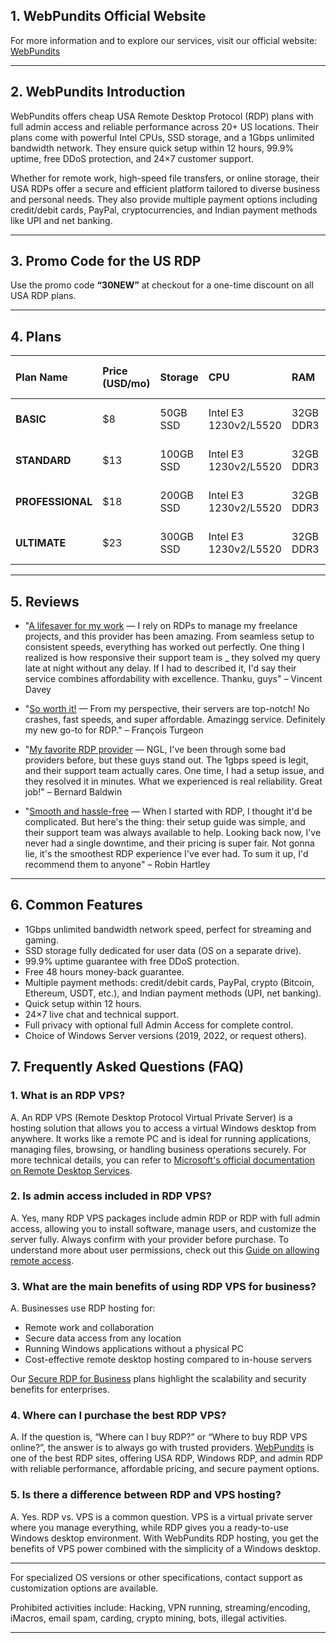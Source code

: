 ## 1. WebPundits Official Website

For more information and to explore our services, visit our official website: [WebPundits](https://webpundits.in)

***

## 2. WebPundits Introduction

WebPundits offers cheap USA Remote Desktop Protocol (RDP) plans with full admin access and reliable performance across 20+ US locations. Their plans come with powerful Intel CPUs, SSD storage, and a 1Gbps unlimited bandwidth network. They ensure quick setup within 12 hours, 99.9% uptime, free DDoS protection, and 24×7 customer support.

Whether for remote work, high-speed file transfers, or online storage, their USA RDPs offer a secure and efficient platform tailored to diverse business and personal needs. They also provide multiple payment options including credit/debit cards, PayPal, cryptocurrencies, and Indian payment methods like UPI and net banking.

***

## 3. Promo Code for the US RDP

Use the promo code **“30NEW”** at checkout for a one-time discount on all USA RDP plans.

***

## 4. Plans

| Plan Name | Price (USD/mo) | Storage | CPU | RAM | Bandwidth | OS Options | Locations | Admin VPS Addon | Order Link |
| :-- | :-- | :-- | :-- | :-- | :-- | :-- | :-- | :-- | :-- |
| **BASIC** | \$8 | 50GB SSD | Intel E3 1230v2/L5520 | 32GB DDR3 | 1Gbps (Unlimited) | Win Server 2019/22 | 20+ US cities | \$10 (Extra) | [Order BASIC](https://webpundits.in/clients/cart.php?gid=8) |
| **STANDARD** | \$13 | 100GB SSD | Intel E3 1230v2/L5520 | 32GB DDR3 | 1Gbps (Unlimited) | Win Server 2019/22 | 20+ US cities | \$10 (Extra) | [Order STANDARD](https://webpundits.in/clients/cart.php?a=add&pid=31) |
| **PROFESSIONAL** | \$18 | 200GB SSD | Intel E3 1230v2/L5520 | 32GB DDR3 | 1Gbps (Unlimited) | Win Server 2019/22 | 20+ US cities | \$10 (Extra) | [Order PROFESSIONAL](https://webpundits.in/clients/cart.php?a=add&pid=32) |
| **ULTIMATE** | \$23 | 300GB SSD | Intel E3 1230v2/L5520 | 32GB DDR3 | 1Gbps (Unlimited) | Win Server 2019/22 | 20+ US cities | \$10 (Extra) | [Order ULTIMATE](https://webpundits.in/clients/cart.php?gid=33) |


***

## 5. Reviews

- "[A lifesaver for my work](https://www.trustpilot.com/reviews/678a6ff119690a9095b356fd) — I rely on RDPs to manage my freelance projects, and this provider has been amazing. From seamless setup to consistent speeds, everything has worked out perfectly. One thing I realized is how responsive their support team is _ they solved my query late at night without any delay. If I had to described it, I'd say their service combines affordability with excellence. Thanku, guys" – Vincent Davey

- "[So worth it!](https://www.trustpilot.com/reviews/679911227fb227919861bfbb) — From my perspective, their servers are top-notch! No crashes, fast speeds, and super affordable. Amazingg service. Definitely my new go-to for RDP." – François Turgeon

- "[My favorite RDP provider](https://www.trustpilot.com/reviews/6798baa9615aa14b4ee3b822) — NGL, I've been through some bad providers before, but these guys stand out. The 1gbps speed is legit, and their support team actually cares. One time, I had a setup issue, and they resolved it in minutes. What we experienced is real reliability. Great job!" – Bernard Baldwin

- "[Smooth and hassle-free](https://www.trustpilot.com/reviews/6795331893e1bcf5515d1bd8) — When I started with RDP, I thought it'd be complicated. But here's the thing: their setup guide was simple, and their support team was always available to help. Looking back now, I've never had a single downtime, and their pricing is super fair. Not gonna lie, it's the smoothest RDP experience I've ever had. To sum it up, I'd recommend them to anyone" – Robin Hartley

***

## 6. Common Features

- 1Gbps unlimited bandwidth network speed, perfect for streaming and gaming.
- SSD storage fully dedicated for user data (OS on a separate drive).
- 99.9% uptime guarantee with free DDoS protection.
- Free 48 hours money-back guarantee.
- Multiple payment methods: credit/debit cards, PayPal, crypto (Bitcoin, Ethereum, USDT, etc.), and Indian payment methods (UPI, net banking).
- Quick setup within 12 hours.
- 24×7 live chat and technical support.
- Full privacy with optional full Admin Access for complete control.
- Choice of Windows Server versions (2019, 2022, or request others).

## 7. Frequently Asked Questions (FAQ)

### 1. What is an RDP VPS?

A. An RDP VPS (Remote Desktop Protocol Virtual Private Server) is a hosting solution that allows you to access a virtual Windows desktop from anywhere. It works like a remote PC and is ideal for running applications, managing files, browsing, or handling business operations securely. For more technical details, you can refer to [Microsoft's official documentation on Remote Desktop Services](https://learn.microsoft.com/en-us/windows-server/remote/remote-desktop-services/welcome-to-rds).

### 2. Is admin access included in RDP VPS?

A. Yes, many RDP VPS packages include admin RDP or RDP with full admin access, allowing you to install software, manage users, and customize the server fully. Always confirm with your provider before purchase. To understand more about user permissions, check out this [Guide on allowing remote access](https://learn.microsoft.com/en-us/windows-server/remote/remote-desktop-services/clients/remote-desktop-allow-access).

### 3. What are the main benefits of using RDP VPS for business?

A. Businesses use RDP hosting for:

- Remote work and collaboration
- Secure data access from any location
- Running Windows applications without a physical PC
- Cost-effective remote desktop hosting compared to in-house servers

Our [Secure RDP for Business](https://webpundits.in/secure-rdp-for-business-corporate/) plans highlight the scalability and security benefits for enterprises.

### 4. Where can I purchase the best RDP VPS?

A. If the question is, “Where can I buy RDP?” or “Where to buy RDP VPS online?”, the answer is to always go with trusted providers. [WebPundits](https://webpundits.in) is one of the best RDP sites, offering USA RDP, Windows RDP, and admin RDP with reliable performance, affordable pricing, and secure payment options.

### 5. Is there a difference between RDP and VPS hosting?
A. Yes. RDP vs. VPS is a common question. VPS is a virtual private server where you manage everything, while RDP gives you a ready-to-use Windows desktop environment. With WebPundits RDP hosting, you get the benefits of VPS power combined with the simplicity of a Windows desktop.

***

For specialized OS versions or other specifications, contact support as customization options are available.

Prohibited activities include:
Hacking, VPN running, streaming/encoding, iMacros, email spam, carding, crypto mining, bots, illegal activities.

***
